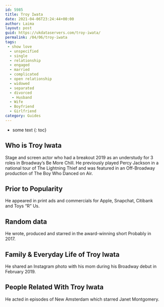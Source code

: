 ```yaml
---
id: 5985
title: Troy Iwata
date: 2021-04-06T23:24:44+00:00
author: Laima
layout: post
guid: https://ukdataservers.com/troy-iwata/
permalink: /04/06/troy-iwata
tags:
 - show love
  - unspecified
  - single
  - relationship
  - engaged
  - married
  - complicated
  - open relationship
  - widowed
  - separated
  - divorced
   - Husband
  - Wife
  - Boyfriend
  - Girlfriend
category: Guides
---
```


* some text
{: toc}


## Who is Troy Iwata
                  
                  
                  
Stage and screen actor who had a breakout 2019 as an understudy for 3 roles in Broadway&#8217;s Be More Chill. He previously played Percy Jackson in a national tour of The Lightning Thief and was featured in an Off-Broadway production of The Boy Who Danced on Air.
                  
              
            
              
            
                
                
                
## Prior to Popularity
                  
                  
                  
He appeared in print ads and commercials for Apple, Snapchat, Citibank and Toys &#8220;R&#8221; Us.
                  
              
            
              
            
                
                
                
## Random data
                  
                  
                  
He wrote, produced and starred in the award-winning short Probably in 2017.
                  
              
            
              
            
                
                
                
## Family & Everyday Life of Troy Iwata
                  
                  
                  
He shared an Instagram photo with his mom during his Broadway debut in February 2019.
                  
              
            
              
            
                
                
                
## People Related With Troy Iwata
                  
                  
                  
He acted in episodes of New Amsterdam which starred Janet Montgomery.
                  
              
            
              
            
                
              
            
              
              
            
            
              
            
          
          
          